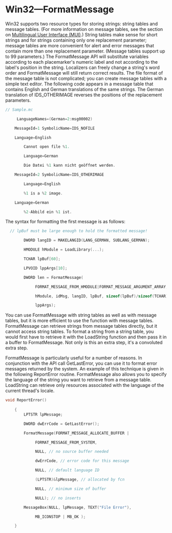 

# Win32—FormatMessage

Win32 supports two resource types for storing strings: string tables and message tables. (For more information on message tables, see the section on [Multilingual User Interface (MUI)](https://msdn.microsoft.com/globalization/mt643131).) String tables make sense for short strings and for strings containing only one replacement parameter; message tables are more convenient for alert and error messages that contain more than one replacement parameter. (Message tables support up to 99 parameters.) The FormatMessage API will substitute variables according to each placemarker's numeric label and not according to the label's position in the string. Localizers can freely change a string's word order and FormatMessage will still return correct results. The file format of the message table is not complicated; you can create message tables with a simple text editor. The following code appears in a message table that contains English and German translations of the same strings. The German translation of IDS\_OTHERIMAGE reverses the positions of the replacement parameters.

```C++
// Sample.mc

     LanguageNames=(German=2:msg00002)

    MessageId=1 SymbolicName=IDS_NOFILE

    Language=English

        Cannot open file %1.

        Language=German

        Die Datei %1 kann nicht geöffnet werden.

    MessageId=2 SymbolicName=IDS_OTHERIMAGE

        Language=English

        %1 is a %2 image.

    Language=German

        %2-Abbild ein %1 ist.
```

The syntax for formatting the first message is as follows:

```C++
  // lpBuf must be large enough to hold the formatted message!

        DWORD langID = MAKELANGID(LANG_GERMAN, SUBLANG_GERMAN);

        HMODULE hModule = LoadLibrary(...);

        TCHAR lpBuf[60];

        LPVOID lppArgs[10];

        DWORD len = FormatMessage(

             FORMAT_MESSAGE_FROM_HMODULE|FORMAT_MESSAGE_ARGUMENT_ARRAY,

             hModule, idMsg, langID, lpBuf, sizeof(lpBuf)/sizeof(TCHAR),

             lppArgs);
```

You can use FormatMessage with string tables as well as with message tables, but it is more efficient to use the function with message tables. FormatMessage can retrieve strings from message tables directly, but it cannot access string tables. To format a string from a string table, you would first have to retrieve it with the LoadString function and then pass it in a buffer to FormatMessage. Not only is this an extra step, it's a convoluted extra step.

FormatMessage is particularly useful for a number of reasons. In conjunction with the API call GetLastError, you can use it to format error messages returned by the system. An example of this technique is given in the following ReportError routine. FormatMessage also allows you to specify the language of the string you want to retrieve from a message table. LoadString can retrieve only resources associated with the language of the current thread's locale.

```C++
void ReportError()
 
    {
        LPTSTR lpMessage;

        DWORD dwErrCode = GetLastError();

        FormatMessage(FORMAT_MESSAGE_ALLOCATE_BUFFER |

             FORMAT_MESSAGE_FROM_SYSTEM,

             NULL, // no source buffer needed

             dwErrCode, // error code for this message

             NULL, // default language ID

             (LPTSTR)&lpMessage, // allocated by fcn

             NULL, // minimum size of buffer

             NULL); // no inserts

        MessageBox(NULL, lpMessage, TEXT("File Error"), 

             MB_ICONSTOP | MB_OK );

    }
```


